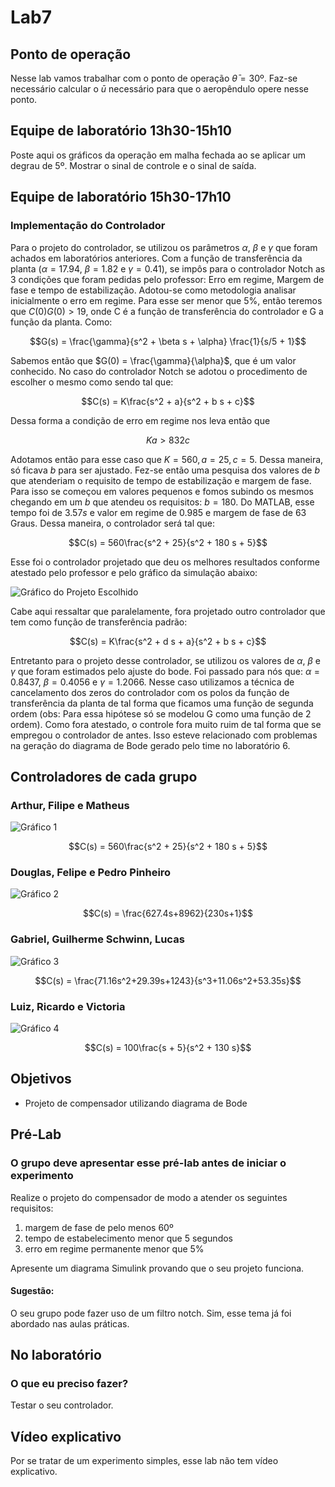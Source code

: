 # Lab7

## Ponto de operação

Nesse lab vamos trabalhar com o ponto de operação $\bar{\theta} = 30$º. Faz-se necessário calcular o $\bar{u}$ necessário para que o aeropêndulo opere nesse ponto.

## Equipe de laboratório 13h30-15h10

Poste aqui os gráficos da operação em malha fechada ao se aplicar um degrau de 5º. Mostrar o sinal de controle e o sinal de saída.

## Equipe de laboratório 15h30-17h10

### Implementação do Controlador

Para o projeto do controlador, se utilizou os parâmetros $\alpha$, $\beta$ e $\gamma$ que foram achados em laboratórios anteriores. Com a função de transferência da planta ($\alpha = 17.94$, $\beta = 1.82$ e $\gamma = 0.41$), se impôs para o controlador Notch as 3 condições que foram pedidas pelo professor: Erro em regime, Margem de fase e tempo de estabilização. Adotou-se como metodologia analisar inicialmente o erro em regime. Para esse ser menor que 5%, então teremos que $C(0)G(0) > 19$, onde C é a função de transferência do controlador e G a função da planta. Como: 

$$G(s) = \frac{\gamma}{s^2 + \beta s + \alpha} \frac{1}{s/5 + 1}$$

Sabemos então que $G(0) = \frac{\gamma}{\alpha}$, que é um valor conhecido. No caso do controlador Notch se adotou o procedimento de escolher o mesmo como sendo tal que:

$$C(s) = K\frac{s^2 + a}{s^2 + b s + c}$$

Dessa forma a condição de erro em regime nos leva então que 

$$Ka > 832 c$$

Adotamos então para esse caso que $K = 560, a = 25, c = 5$. Dessa maneira, só ficava $b$ para ser ajustado. Fez-se então uma pesquisa dos valores de $b$ que atenderiam o requisito de tempo de estabilização e margem de fase. Para isso se começou em valores pequenos e fomos subindo os mesmos chegando em um $b$ que atendeu os requisitos: $b = 180$. Do MATLAB, esse tempo foi de $3.57s$ e valor em regime de $0.985$ e margem de fase de 63 Graus. Dessa maneira, o controlador será tal que:

$$C(s) = 560\frac{s^2 + 25}{s^2 + 180 s + 5}$$

Esse foi o controlador projetado que deu os melhores resultados conforme atestado pelo professor e pelo gráfico da simulação abaixo:

![Gráfico do Projeto Escolhido](../resultados/time-2/lab-7/Arthur_Filipe_Matheus/grafico.jpg)

Cabe aqui ressaltar que paralelamente, fora projetado outro controlador que tem como função de transferência padrão:

$$C(s) = K\frac{s^2 + d s + a}{s^2 + b s + c}$$

Entretanto para o projeto desse controlador, se utilizou os valores de $\alpha$, $\beta$ e $\gamma$ que foram estimados pelo ajuste do bode. Foi passado para nós que: $\alpha = 0.8437$, $\beta = 0.4056$ e $\gamma = 1.2066$. Nesse caso utilizamos a técnica de cancelamento dos zeros do controlador com os polos da função de transferência da planta de tal forma que ficamos uma função de segunda ordem (obs: Para essa hipótese só se modelou G como uma função de 2 ordem). Como fora atestado, o controle fora muito ruim de tal forma que se empregou o controlador de antes. Isso esteve relacionado com problemas na geração do diagrama de Bode gerado pelo time no laboratório 6.

## Controladores de cada grupo

### Arthur, Filipe e Matheus

![Gráfico 1](../resultados/time-2/lab-7/Arthur_Filipe_Matheus/grafico.jpg)

$$C(s) = 560\frac{s^2 + 25}{s^2 + 180 s + 5}$$

### Douglas, Felipe e Pedro Pinheiro

![Gráfico 2](../resultados/time-2/lab-7/PedroPinheiro_Douglas_Felipe/lab7_ensaio.jpg)

$$C(s) = \frac{627.4s+8962}{230s+1}$$

### Gabriel, Guilherme Schwinn, Lucas

![Gráfico 3](../resultados/time-2/lab-7/Gabriel_GuilhermeSchwinn_Lucas/resultado.png)

$$C(s) = \frac{71.16s^2+29.39s+1243}{s^3+11.06s^2+53.35s}$$

### Luiz, Ricardo e Victoria

![Gráfico 4](../resultados/time-2/lab-7/Luiz_Ricardo_Victoria/resultado.png)

$$C(s) = 100\frac{s + 5}{s^2 + 130 s}$$



## Objetivos

- Projeto de compensador utilizando diagrama de Bode

## Pré-Lab

### O grupo deve apresentar esse pré-lab antes de iniciar o experimento

Realize o projeto do compensador de modo a atender os seguintes requisitos:

1. margem de fase de pelo menos 60º
2. tempo de estabelecimento menor que 5 segundos
3. erro em regime permanente menor que 5%

Apresente um diagrama Simulink provando que o seu projeto funciona.

#### Sugestão:

O seu grupo pode fazer uso de um filtro notch. Sim, esse tema já foi abordado nas aulas práticas.

## No laboratório

### O que eu preciso fazer?

Testar o seu controlador.

## Vídeo explicativo

Por se tratar de um experimento simples, esse lab não tem vídeo explicativo.
